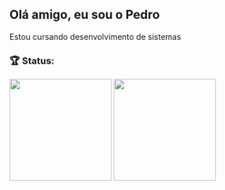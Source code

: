 ## Olá amigo, eu sou o Pedro
Estou cursando desenvolvimento de sistemas
<br>
<div>
  
<h3 align= "left">🏆 Status: </h3>
<img height="180em" src="https://git-stats-aq81.vercel.app/api?username=LeonKene-hub&show_icons=true&theme=transparent&icon_color=C2B200&title_color=F5E000&text_color=00F5EE&border_color=00C2BB">
<img height="180em" src="https://git-stats-aq81.vercel.app/api/top-langs/?username=LeonKene-hub&layout=compact&theme=transparent&icon_color=C2B200&title_color=F5E000&text_color=00F5EE&border_color=00C2BB">
</div>
